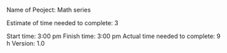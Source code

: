 Name of Peoject: Math series

Estimate of time needed to complete: 3

Start time: 3:00 pm
Finish time: 3:00 pm
Actual time needed to complete: 9 h
Version: 1.0


